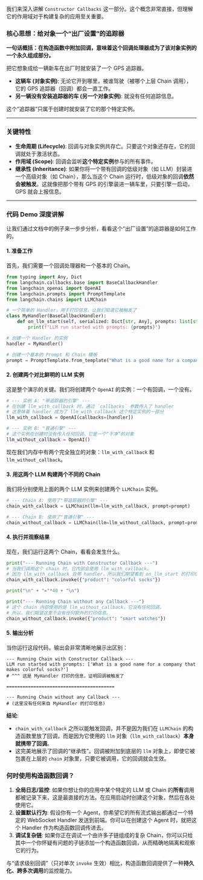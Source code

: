 我们来深入讲解 `Constructor Callbacks` 这一部分。这个概念非常直接，但理解它的作用域对于构建复杂的应用至关重要。

### 核心思想：给对象一个“出厂设置”的追踪器

**一句话概括：在构造函数中附加回调，意味着这个回调处理器成为了该对象实例的一个永久组成部分。**

把它想象成给一辆新车在出厂时就安装了一个 GPS 追踪器。

*   **这辆车 (对象实例)**: 无论它开到哪里，被谁驾驶（被哪个上层 Chain 调用），它的 GPS 追踪器（回调）都会一直工作。
*   **另一辆没有安装追踪器的车 (另一个对象实例)**: 就没有任何追踪信息。

这个“追踪器”只属于创建时就安装了它的那个特定实例。

---

### 关键特性

*   **生命周期 (Lifecycle)**: 回调与对象实例共存亡。只要这个对象还存在，它的回调就处于激活状态。
*   **作用域 (Scope)**: 回调会监听**这个特定实例**参与的所有事件。
*   **继承性 (Inheritance)**: 如果你将一个带有回调的低级对象（如 LLM）封装进一个高级对象（如 Chain），那么当这个 Chain 运行时，低级对象的回调**依然会被触发**。这就像把那个带有 GPS 的引擎装进一辆车里，只要引擎一启动，GPS 就会上报信息。

---

### 代码 Demo 深度讲解

让我们通过文档中的例子来一步步分析，看看这个“出厂设置”的追踪器是如何工作的。

#### 1. 准备工作

首先，我们需要一个回调处理器和一个基本的 Chain。

```python
from typing import Any, Dict
from langchain.callbacks.base import BaseCallbackHandler
from langchain_openai import OpenAI
from langchain.prompts import PromptTemplate
from langchain.chains import LLMChain

# 一个简单的 Handler，用于打印信息，让我们知道它被触发了
class MyHandler(BaseCallbackHandler):
    def on_llm_start(self, serialized: Dict[str, Any], prompts: list[str], **kwargs: Any) -> Any:
        print(f"LLM run started with prompts: {prompts}")

# 创建一个 Handler 的实例
handler = MyHandler()

# 创建一个基本的 Prompt 和 Chain 模板
prompt = PromptTemplate.from_template("What is a good name for a company that makes {product}?")
```

#### 2. 创建两个对比鲜明的 LLM 实例

这是整个演示的关键。我们将创建两个 `OpenAI` 的实例：一个有回调，一个没有。

```python
# --- 实例 A: "带追踪器的引擎" ---
# 在创建 llm_with_callback 时，通过 `callbacks` 参数传入了 handler
# 这意味着 handler 成为了 llm_with_callback 这个特定实例的一部分
llm_with_callback = OpenAI(callbacks=[handler])

# --- 实例 B: "普通引擎" ---
# 这个实例在创建时没有传入任何回调，它是一个“干净”的对象
llm_without_callback = OpenAI()
```

现在我们内存中有两个完全独立的对象：`llm_with_callback` 和 `llm_without_callback`。

#### 3. 用这两个 LLM 构建两个不同的 Chain

我们将分别使用上面的两个 LLM 实例来创建两个 `LLMChain` 实例。

```python
# --- Chain A: 使用了"带追踪器的引擎" ---
chain_with_callback = LLMChain(llm=llm_with_callback, prompt=prompt)

# --- Chain B: 使用了"普通引擎" ---
chain_without_callback = LLMChain(llm=llm_without_callback, prompt=prompt)
```

#### 4. 执行并观察结果

现在，我们运行这两个 Chain，看看会发生什么。

```python
print("--- Running Chain with Constructor Callback ---")
# 当我们调用这个 chain 时，它内部会使用 llm_with_callback。
# 因为 llm_with_callback 自带 handler，所以我们期望看到 on_llm_start 的打印信息。
chain_with_callback.invoke({"product": "colorful socks"})

print("\n" + "="*40 + "\n")

print("--- Running Chain without any Callback ---")
# 这个 chain 内部使用的是 llm_without_callback，它没有任何回调。
# 所以，我们期望这里不会有任何额外的打印信息。
chain_without_callback.invoke({"product": "smart watches"})
```

#### 5. 输出分析

当你运行这段代码，输出会非常清晰地展示出区别：

```
--- Running Chain with Constructor Callback ---
LLM run started with prompts: ['What is a good name for a company that makes colorful socks?']
# ^^^ 这是 MyHandler 打印的信息，证明回调被触发了

========================================

--- Running Chain without any Callback ---
# (这里没有任何来自 MyHandler 的打印信息)
```

**结论**:

*   `chain_with_callback` 之所以能触发回调，并不是因为我们在 `LLMChain` 的构造函数里放了回调，而是因为它使用的 `llm` 对象（`llm_with_callback`）**本身就携带了回调**。
*   这完美地展示了回调的“继承性”。回调被附加到底层的 `llm` 对象上，即使它被包裹在上层的 `chain` 对象里，只要它被调用，它的回调就会生效。

### 何时使用构造函数回调？

1.  **全局日志/监控**: 如果你想让你的应用中某个特定的 LLM 或 Chain 的**所有**调用都被记录下来，这是最直接的方法。在应用启动时创建这个对象，然后在各处使用它。
2.  **设置默认行为**: 假设你有一个 Agent，你希望它的所有流式输出都通过一个特定的 WebSocket Handler 发送到前端。你可以在创建这个 Agent 时，就把这个 Handler 作为构造函数回调传进去。
3.  **调试复杂链**: 如果你正在调试一个由许多子链组成的复杂 Chain，你可以只给其中一个你怀疑有问题的子链添加一个构造函数回调，从而精确地隔离和观察它的行为。

与“请求级别回调”（只对单次 `invoke` 生效）相比，构造函数回调提供了一种**持久化、跨多次调用**的监控能力。